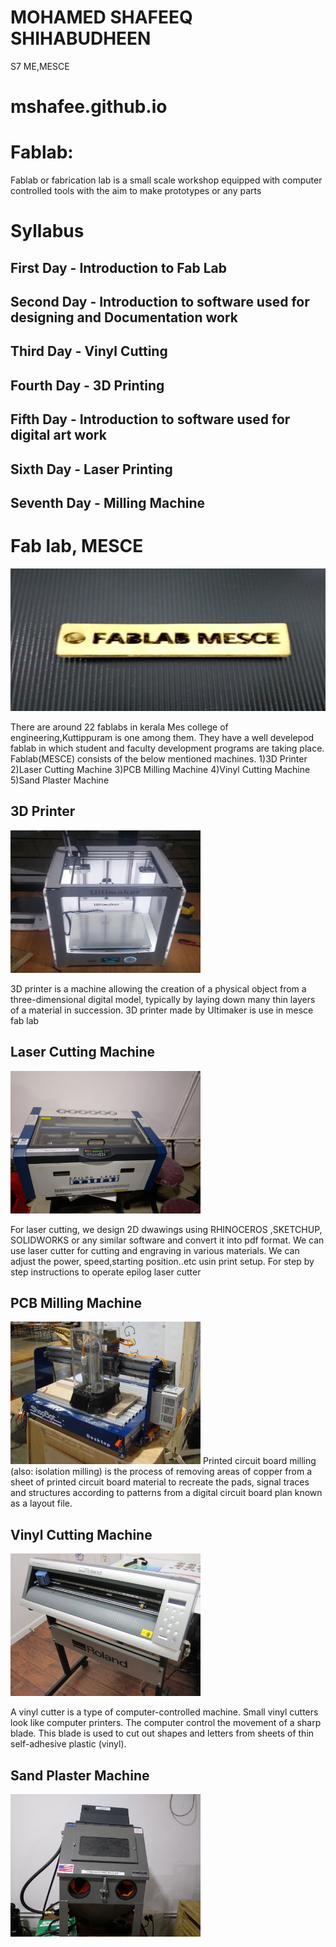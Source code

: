 # MOHAMED SHAFEEQ SHIHABUDHEEN
  S7 ME,MESCE
# mshafee.github.io


# Fablab:
Fablab or fabrication lab is a small scale workshop equipped with computer controlled tools with the aim to make prototypes or any parts

# Syllabus

## First Day   - Introduction to Fab Lab

## Second Day  - Introduction to software used for designing and Documentation work

## Third Day   - Vinyl Cutting

## Fourth Day  - 3D Printing

## Fifth Day   - Introduction to software used for digital art work

## Sixth Day   - Laser Printing

## Seventh Day - Milling Machine


# Fab lab, MESCE
<img src="fablab.jpg" alt="fablab" style="width:700px;height:228px;">

There are around 22 fablabs in kerala Mes college of engineering,Kuttippuram is one among them. They have a well develepod fablab in which student and faculty development programs are taking place. Fablab(MESCE) consists of the below mentioned machines.
1)3D Printer
2)Laser Cutting Machine
3)PCB Milling Machine
4)Vinyl Cutting Machine
5)Sand Plaster Machine

## 3D Printer
<img src="3D PRINTER.jpg" alt="3D PRINTER" style="width:304px;height:228px;">

3D printer is a machine allowing the creation of a physical object from a three-dimensional digital model, typically by laying down many thin layers of a material in succession. 3D printer made by Ultimaker is use in mesce fab lab

## Laser Cutting Machine
<img src="IMAG5451.jpg" alt="IMAG5451" style="width:304px;height:228px;">

For laser cutting, we design 2D dwawings using RHINOCEROS ,SKETCHUP, SOLIDWORKS or any similar software and convert it into pdf format. We can use laser cutter for cutting and engraving in various materials. We can adjust the power, speed,starting position..etc usin print setup. For step by step instructions to operate epilog laser cutter

## PCB Milling Machine
<img src="milling machine.jpg" alt="Milling Machine" style="width:304px;height:228px;">
Printed circuit board milling (also: isolation milling) is the process of removing areas of copper from a sheet of printed circuit board material to recreate the pads, signal traces and structures according to patterns from a digital circuit board plan known as a layout file. 

## Vinyl Cutting Machine
<img src="vinyl.jpg" alt="Vinyl Cutter" style="width:304px;height:228px;">

A vinyl cutter is a type of computer-controlled machine. Small vinyl cutters look like computer printers. The computer control the movement of a sharp blade. This blade is used to cut out shapes and letters from sheets of thin self-adhesive plastic (vinyl). 

## Sand Plaster Machine
<img src="IMAG5452.jpg" alt="IMAG5452" style="width:304px;height:228px;">
